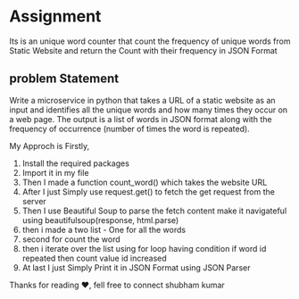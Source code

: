 # Assignment 
Its is an unique word counter that count the  frequency of unique words from Static Website and return the Count with their frequency in JSON Format

## problem Statement 
Write a microservice in python that takes a URL of a static website as an input and identifies all the unique words and how many times they occur on a web page. The output is a list of words in JSON format along with the frequency of occurrence (number of times the word is repeated).

My Approch is Firstly,
1) Install the required packages
2) Import it in my file
3) Then I made a function count_word() which takes the website URL
4) After I just Simply use request.get() to fetch the get request from the server
5) Then I use Beautiful Soup to parse the fetch content make it navigateful using beautifulsoup(response, html.parse)
6) then i made a two list - One for all the words 
7) second for count the word
8) then i iterate over the list using for loop having condition if word id repeated then count value id increased
9) At last I just Simply Print it in JSON Format using JSON Parser

Thanks for reading ❤️, fell free to connect
shubham kumar
